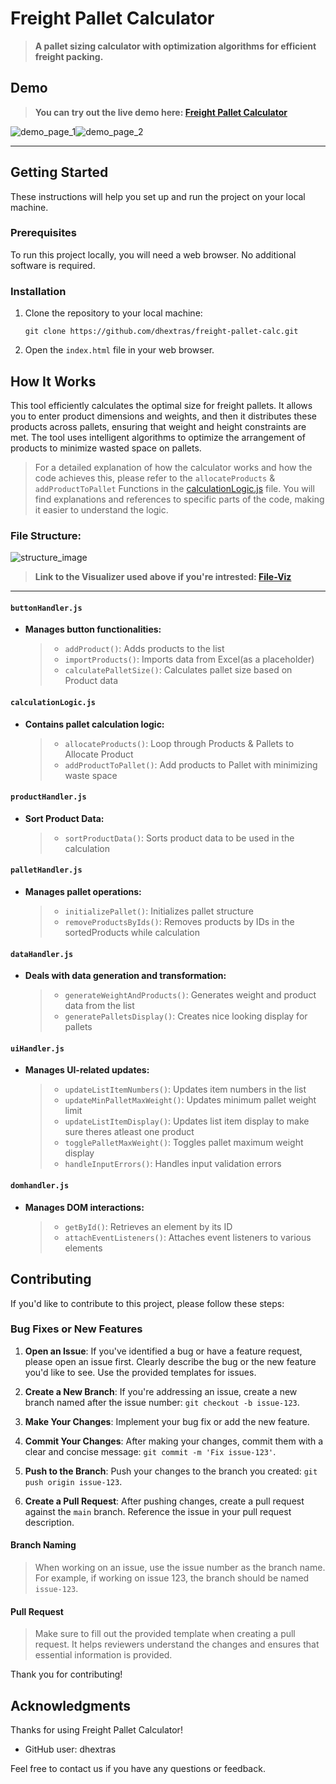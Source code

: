 # Freight Pallet Calculator

> **A pallet sizing calculator with optimization algorithms for efficient freight packing.**

## Demo

> **You can try out the live demo here: [Freight Pallet Calculator](https://dhextras.github.io/freight-pallet-calc)**

 ![demo_page_1](https://github.com/dhextras/freight-pallet-calc/assets/104954857/ed76ce54-e1c7-41c4-a30d-b9b821a94049)![demo_page_2](https://github.com/dhextras/freight-pallet-calc/assets/104954857/809093f2-875e-410f-9863-0cf330fc50a5)

---

## Getting Started

These instructions will help you set up and run the project on your local machine.

### Prerequisites

To run this project locally, you will need a web browser. No additional software is required.

### Installation

1. Clone the repository to your local machine:

   ```shell
   git clone https://github.com/dhextras/freight-pallet-calc.git
   ```

2. Open the `index.html` file in your web browser.

## How It Works

This tool efficiently calculates the optimal size for freight pallets. It allows you to enter product dimensions and weights, and then it distributes these products across pallets, ensuring that weight and height constraints are met. The tool uses intelligent algorithms to optimize the arrangement of products to minimize wasted space on pallets.

> For a detailed explanation of how the calculator works and how the code achieves this, please refer to the `allocateProducts` & `addProductToPallet` Functions in the [calculationLogic.js](src/modules/calculationLogic.js) file. You will find explanations and references to specific parts of the code, making it easier to understand the logic.

### File Structure:

![structure_image](https://github.com/dhextras/freight-pallet-calc/assets/104954857/78ca3b08-f635-479b-9e96-47c457fa1767)

> **Link to the Visualizer used above if you're intrested: [File-Viz](https://file-viz.glitch.me/)**
---
#### `buttonHandler.js`
   - **Manages button functionalities:**
     >- `addProduct()`: Adds products to the list
     >- `importProducts()`: Imports data from Excel(as a placeholder)
     >- `calculatePalletSize()`: Calculates pallet size based on Product data

#### `calculationLogic.js`
   - **Contains pallet calculation logic:**
     >- `allocateProducts()`: Loop through Products & Pallets to Allocate Product 
     >- `addProductToPallet()`: Add products to Pallet with minimizing waste space

#### `productHandler.js`
   - **Sort Product Data:**
     >- `sortProductData()`: Sorts product data to be used in the calculation

#### `palletHandler.js`
   - **Manages pallet operations:**
     >- `initializePallet()`: Initializes pallet structure
     >- `removeProductsByIds()`: Removes products by IDs in the sortedProducts while calculation

#### `dataHandler.js`
   - **Deals with data generation and transformation:**
     >- `generateWeightAndProducts()`: Generates weight and product data from the list
     >- `generatePalletsDisplay()`: Creates nice looking display for pallets

#### `uiHandler.js`
   - **Manages UI-related updates:**
     >- `updateListItemNumbers()`: Updates item numbers in the list
     >- `updateMinPalletMaxWeight()`: Updates minimum pallet weight limit
     >- `updateListItemDisplay()`: Updates list item display to make sure theres atleast one product
     >- `togglePalletMaxWeight()`: Toggles pallet maximum weight display
     >- `handleInputErrors()`: Handles input validation errors

#### `domhandler.js`
   - **Manages DOM interactions:**
     >- `getById()`: Retrieves an element by its ID
     >- `attachEventListeners()`: Attaches event listeners to various elements


## Contributing

If you'd like to contribute to this project, please follow these steps:

### Bug Fixes or New Features

1. **Open an Issue**: If you've identified a bug or have a feature request, please open an issue first. Clearly describe the bug or the new feature you'd like to see. Use the provided templates for issues.

2. **Create a New Branch**: If you're addressing an issue, create a new branch named after the issue number: `git checkout -b issue-123`.

3. **Make Your Changes**: Implement your bug fix or add the new feature.

4. **Commit Your Changes**: After making your changes, commit them with a clear and concise message: `git commit -m 'Fix issue-123'`.

5. **Push to the Branch**: Push your changes to the branch you created: `git push origin issue-123`.

6. **Create a Pull Request**: After pushing changes, create a pull request against the `main` branch. Reference the issue in your pull request description.

#### Branch Naming

> When working on an issue, use the issue number as the branch name. For example, if working on issue 123, the branch should be named `issue-123`.

#### Pull Request

> Make sure to fill out the provided template when creating a pull request. It helps reviewers understand the changes and ensures that essential information is provided.

Thank you for contributing!

## Acknowledgments

Thanks for using Freight Pallet Calculator!
- GitHub user: dhextras

Feel free to contact us if you have any questions or feedback.
